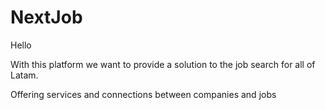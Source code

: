 # NextJob

Hello 

With this platform we want to provide a solution to the job search for all of Latam.

Offering services and connections between companies and jobs

